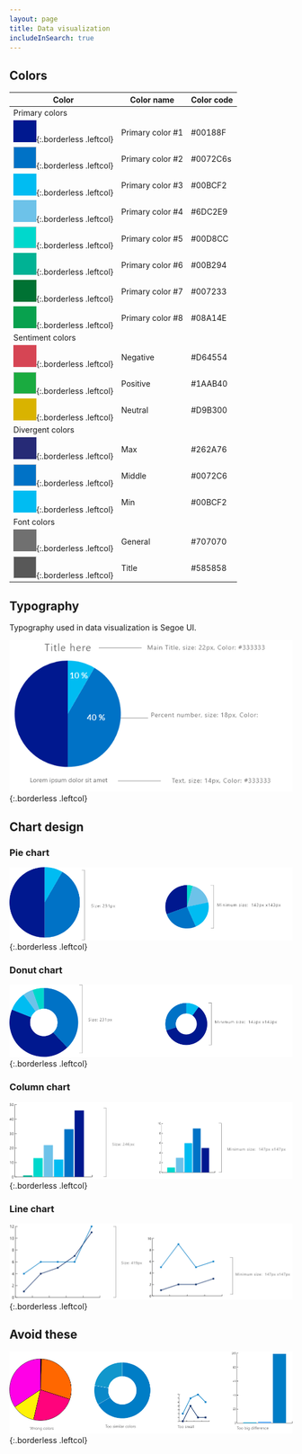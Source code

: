 ```yaml
---
layout: page
title: Data visualization
includeInSearch: true
---
```


## Colors

Color | Color name | Color code
--- | --- | ---
Primary colors |  | 
![Color1](color1.png){:.borderless .leftcol} | Primary color #1 | #00188F
![Color2](color2.png){:.borderless .leftcol} | Primary color #2 | #0072C6s
![Color3](color3.png){:.borderless .leftcol} | Primary color #3 | #00BCF2
![Color4](color4.png){:.borderless .leftcol} | Primary color #4 | #6DC2E9
![Color5](color5.png){:.borderless .leftcol} | Primary color #5 | #00D8CC
![Color6](color6.png){:.borderless .leftcol} | Primary color #6 | #00B294
![Color7](color7.png){:.borderless .leftcol} | Primary color #7 | #007233
![Color8](color8.png){:.borderless .leftcol} | Primary color #8 | #08A14E
Sentiment colors |  | 
![Negative](negative.png){:.borderless .leftcol} | Negative | #D64554
![Positive](positive.png){:.borderless .leftcol} | Positive | #1AAB40
![Neutral](neutral.png){:.borderless .leftcol} | Neutral | #D9B300
Divergent colors |  | 
![Max](max.png){:.borderless .leftcol} | Max | #262A76
![Middle](middle.png){:.borderless .leftcol} | Middle | #0072C6
![Min](min.png){:.borderless .leftcol} | Min | #00BCF2
Font colors |  | 
![General](general.png){:.borderless .leftcol} | General | #707070
![Title](title.png){:.borderless .leftcol} | Title | #585858 

## Typography

Typography used in data visualization is Segoe UI.

![Typography in data visualization. Main title size 22px color #333333. Percent number size 18px color #FFFFFF.](typography.png){:.borderless .leftcol}

## Chart design

### Pie chart

![Pie chart size 231px and minimum 143px.](piechart.png){:.borderless .leftcol}

### Donut chart

![ Donut chart size 231px and minimum 143px.](donutchart.png){:.borderless .leftcol}


### Column chart

![Column chart size 246px and minimum 147px.](columnchart.png){:.borderless .leftcol}

### Line chart

![Line chart size 419px and minimum 147px.](linechart.png){:.borderless .leftcol}

## Avoid these

![Avoid in data visualization: using the wrong colors, too similar colors, too small graphs and too big differences in scales.](avoid.png){:.borderless .leftcol}
